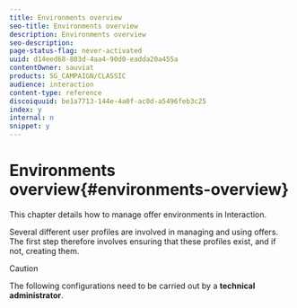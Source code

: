 ```yaml
---
title: Environments overview
seo-title: Environments overview
description: Environments overview
seo-description: 
page-status-flag: never-activated
uuid: d14eed68-803d-4aa4-90d0-eadda20a455a
contentOwner: sauviat
products: SG_CAMPAIGN/CLASSIC
audience: interaction
content-type: reference
discoiquuid: be1a7713-144e-4a0f-ac0d-a5496feb3c25
index: y
internal: n
snippet: y
---
```


# Environments overview{#environments-overview}

This chapter details how to manage offer environments in Interaction.

Several different user profiles are involved in managing and using offers. The first step therefore involves ensuring that these profiles exist, and if not, creating them.

>[!CAUTION]
>
>The following configurations need to be carried out by a **technical administrator**.

